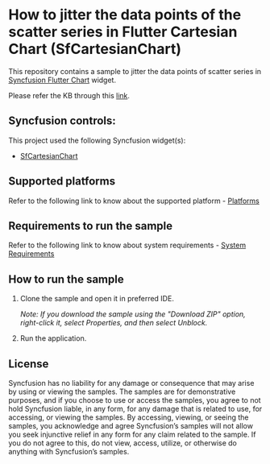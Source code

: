 # How to jitter the data points of the scatter series in Flutter Cartesian Chart (SfCartesianChart) 

This repository contains a sample to jitter the data points of scatter series in [Syncfusion Flutter Chart](https://help.syncfusion.com/flutter/cartesian-charts/getting-started) widget.

Please refer the KB through this [link](https://www.syncfusion.com/kb/13067/how-to-jitter-the-data-points-of-the-scatter-series-in-flutter-cartesian-chart).

## Syncfusion controls:

This project used the following Syncfusion widget(s):
* [SfCartesianChart](https://www.syncfusion.com/flutter-widgets/flutter-charts)

## Supported platforms

Refer to the following link to know about the supported platform - [Platforms](https://help.syncfusion.com/flutter/system-requirements#supported-platforms)

## Requirements to run the sample

Refer to the following link to know about system requirements - [System Requirements](https://help.syncfusion.com/flutter/system-requirements)

## How to run the sample

1. Clone the sample and open it in preferred IDE.

   *Note: If you download the sample using the "Download ZIP" option, right-click it, select Properties, and then select Unblock.*

2. Run the application.

## License

Syncfusion has no liability for any damage or consequence that may arise by using or viewing the samples. The samples are for demonstrative purposes, and if you choose to use or access the samples, you agree to not hold Syncfusion liable, in any form, for any damage that is related to use, for accessing, or viewing the samples. By accessing, viewing, or seeing the samples, you acknowledge and agree Syncfusion’s samples will not allow you seek injunctive relief in any form for any claim related to the sample. If you do not agree to this, do not view, access, utilize, or otherwise do anything with Syncfusion’s samples.
